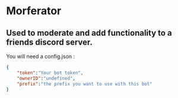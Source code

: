 # Morferator
## Used to moderate and add functionality to a friends discord server.
You will need a config.json :
```json
{
	"token":"Your bot token",
	"ownerID":"undefined",
	"prefix":"the prefix you want to use with this bot"
}
```
